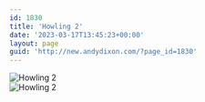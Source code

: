 ```yaml
---
id: 1830
title: 'Howling 2'
date: '2023-03-17T13:45:23+00:00'
layout: page
guid: 'http://new.andydixon.com/?page_id=1830'
---
```


![Howling 2](https://i0.wp.com/assets.g8x2.ldn.idrivee2-23.com/posters/Howling%202%2001.jpg?w=1200&ssl=1 "Howling 2")  
![Howling 2](https://i0.wp.com/assets.g8x2.ldn.idrivee2-23.com/posters/Howling%202%2002.jpg?w=1200&ssl=1 "Howling 2")
